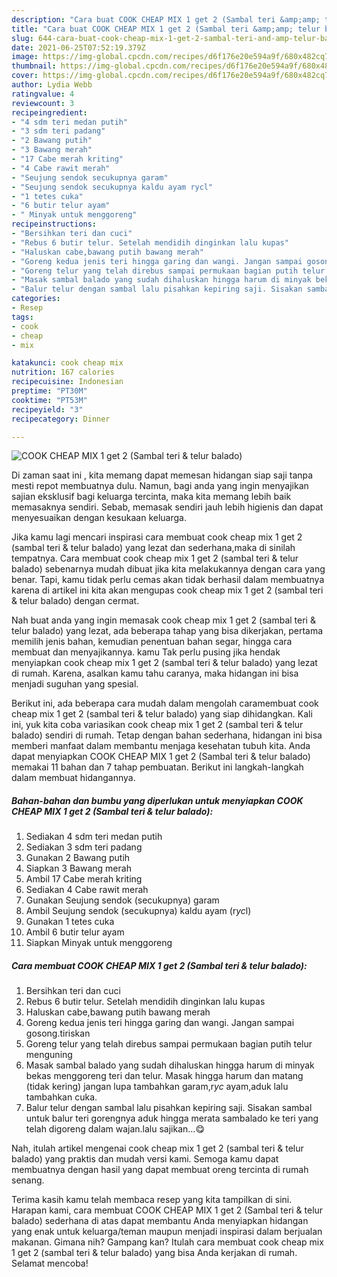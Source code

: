 ```yaml
---
description: "Cara buat COOK CHEAP MIX 1 get 2 (Sambal teri &amp;amp; telur balado) yang lezat Untuk Jualan"
title: "Cara buat COOK CHEAP MIX 1 get 2 (Sambal teri &amp;amp; telur balado) yang lezat Untuk Jualan"
slug: 644-cara-buat-cook-cheap-mix-1-get-2-sambal-teri-and-amp-telur-balado-yang-lezat-untuk-jualan
date: 2021-06-25T07:52:19.379Z
image: https://img-global.cpcdn.com/recipes/d6f176e20e594a9f/680x482cq70/cook-cheap-mix-1-get-2-sambal-teri-telur-balado-foto-resep-utama.jpg
thumbnail: https://img-global.cpcdn.com/recipes/d6f176e20e594a9f/680x482cq70/cook-cheap-mix-1-get-2-sambal-teri-telur-balado-foto-resep-utama.jpg
cover: https://img-global.cpcdn.com/recipes/d6f176e20e594a9f/680x482cq70/cook-cheap-mix-1-get-2-sambal-teri-telur-balado-foto-resep-utama.jpg
author: Lydia Webb
ratingvalue: 4
reviewcount: 3
recipeingredient:
- "4 sdm teri medan putih"
- "3 sdm teri padang"
- "2 Bawang putih"
- "3 Bawang merah"
- "17 Cabe merah kriting"
- "4 Cabe rawit merah"
- "Seujung sendok secukupnya garam"
- "Seujung sendok secukupnya kaldu ayam rycl"
- "1 tetes cuka"
- "6 butir telur ayam"
- " Minyak untuk menggoreng"
recipeinstructions:
- "Bersihkan teri dan cuci"
- "Rebus 6 butir telur. Setelah mendidih dinginkan lalu kupas"
- "Haluskan cabe,bawang putih bawang merah"
- "Goreng kedua jenis teri hingga garing dan wangi. Jangan sampai gosong.tiriskan"
- "Goreng telur yang telah direbus sampai permukaan bagian putih telur menguning"
- "Masak sambal balado yang sudah dihaluskan hingga harum di minyak bekas menggoreng teri dan telur. Masak hingga harum dan matang (tidak kering) jangan lupa tambahkan garam,r*yc* ayam,aduk lalu tambahkan cuka."
- "Balur telur dengan sambal lalu pisahkan kepiring saji. Sisakan sambal untuk balur teri gorengnya aduk hingga merata sambalado ke teri yang telah digoreng dalam wajan.lalu sajikan...😋"
categories:
- Resep
tags:
- cook
- cheap
- mix

katakunci: cook cheap mix 
nutrition: 167 calories
recipecuisine: Indonesian
preptime: "PT30M"
cooktime: "PT53M"
recipeyield: "3"
recipecategory: Dinner

---
```



![COOK CHEAP MIX 1 get 2 (Sambal teri &amp; telur balado)](https://img-global.cpcdn.com/recipes/d6f176e20e594a9f/680x482cq70/cook-cheap-mix-1-get-2-sambal-teri-telur-balado-foto-resep-utama.jpg)

Di zaman  saat ini , kita memang dapat memesan hidangan siap saji tanpa mesti repot membuatnya dulu. Namun, bagi anda yang ingin menyajikan sajian eksklusif bagi keluarga tercinta, maka kita memang lebih baik memasaknya sendiri. Sebab, memasak sendiri jauh lebih higienis dan dapat menyesuaikan dengan kesukaan keluarga.

Jika kamu lagi mencari inspirasi cara membuat cook cheap mix 1 get 2 (sambal teri &amp; telur balado) yang lezat dan sederhana,maka di sinilah tempatnya. Cara membuat cook cheap mix 1 get 2 (sambal teri &amp; telur balado)  sebenarnya mudah dibuat jika kita melakukannya dengan cara yang benar. Tapi, kamu tidak perlu cemas akan tidak berhasil dalam membuatnya 
karena di artikel ini kita akan mengupas cook cheap mix 1 get 2 (sambal teri &amp; telur balado) dengan cermat.  



Nah buat anda yang ingin memasak cook cheap mix 1 get 2 (sambal teri &amp; telur balado) yang lezat, ada beberapa tahap yang bisa dikerjakan, pertama memilih jenis bahan, kemudian penentuan bahan segar, hingga cara membuat dan menyajikannya. kamu Tak perlu pusing jika hendak menyiapkan cook cheap mix 1 get 2 (sambal teri &amp; telur balado) yang lezat di rumah. Karena, asalkan kamu  tahu caranya, maka hidangan ini bisa menjadi suguhan yang spesial.

Berikut ini, ada beberapa cara mudah dalam mengolah caramembuat cook cheap mix 1 get 2 (sambal teri &amp; telur balado) yang siap dihidangkan. Kali ini, yuk kita coba variasikan cook cheap mix 1 get 2 (sambal teri &amp; telur balado) sendiri di rumah. Tetap dengan bahan sederhana, hidangan ini bisa memberi manfaat dalam membantu menjaga kesehatan tubuh kita. Anda dapat menyiapkan COOK CHEAP MIX 1 get 2 (Sambal teri &amp; telur balado) memakai 11 bahan dan 7 tahap pembuatan. Berikut ini langkah-langkah dalam membuat hidangannya.

<!--inarticleads1-->

##### Bahan-bahan dan bumbu yang diperlukan untuk menyiapkan COOK CHEAP MIX 1 get 2 (Sambal teri &amp; telur balado):

1. Sediakan 4 sdm teri medan putih
1. Sediakan 3 sdm teri padang
1. Gunakan 2 Bawang putih
1. Siapkan 3 Bawang merah
1. Ambil 17 Cabe merah kriting
1. Sediakan 4 Cabe rawit merah
1. Gunakan Seujung sendok (secukupnya) garam
1. Ambil Seujung sendok (secukupnya) kaldu ayam (r*yc*l)
1. Gunakan 1 tetes cuka
1. Ambil 6 butir telur ayam
1. Siapkan  Minyak untuk menggoreng




<!--inarticleads2-->

##### Cara membuat COOK CHEAP MIX 1 get 2 (Sambal teri &amp; telur balado):

1. Bersihkan teri dan cuci
1. Rebus 6 butir telur. Setelah mendidih dinginkan lalu kupas
1. Haluskan cabe,bawang putih bawang merah
1. Goreng kedua jenis teri hingga garing dan wangi. Jangan sampai gosong.tiriskan
1. Goreng telur yang telah direbus sampai permukaan bagian putih telur menguning
1. Masak sambal balado yang sudah dihaluskan hingga harum di minyak bekas menggoreng teri dan telur. Masak hingga harum dan matang (tidak kering) jangan lupa tambahkan garam,r*yc* ayam,aduk lalu tambahkan cuka.
1. Balur telur dengan sambal lalu pisahkan kepiring saji. Sisakan sambal untuk balur teri gorengnya aduk hingga merata sambalado ke teri yang telah digoreng dalam wajan.lalu sajikan...😋




Nah, itulah artikel mengenai  cook cheap mix 1 get 2 (sambal teri &amp; telur balado)  yang praktis dan mudah versi kami. Semoga kamu dapat membuatnya dengan hasil yang dapat membuat oreng tercinta di rumah senang. 

Terima kasih kamu telah membaca resep yang kita tampilkan di sini. Harapan kami, cara membuat  COOK CHEAP MIX 1 get 2 (Sambal teri &amp; telur balado) sederhana di atas dapat membantu Anda menyiapkan hidangan yang enak untuk keluarga/teman maupun menjadi inspirasi dalam berjualan makanan. Gimana nih? Gampang kan? Itulah cara membuat cook cheap mix 1 get 2 (sambal teri &amp; telur balado) yang bisa Anda kerjakan di rumah. Selamat mencoba!

